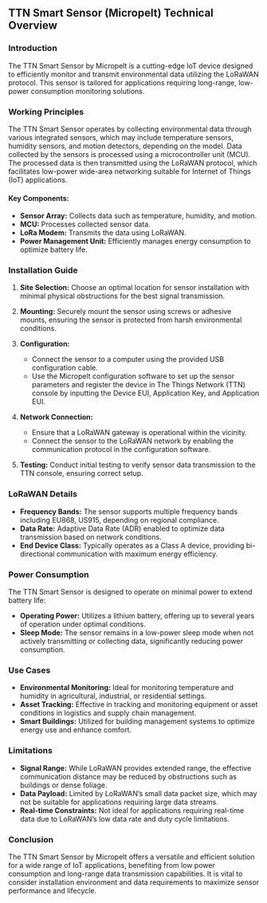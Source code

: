 ## TTN Smart Sensor (Micropelt) Technical Overview

### Introduction
The TTN Smart Sensor by Micropelt is a cutting-edge IoT device designed to efficiently monitor and transmit environmental data utilizing the LoRaWAN protocol. This sensor is tailored for applications requiring long-range, low-power consumption monitoring solutions.

### Working Principles
The TTN Smart Sensor operates by collecting environmental data through various integrated sensors, which may include temperature sensors, humidity sensors, and motion detectors, depending on the model. Data collected by the sensors is processed using a microcontroller unit (MCU). The processed data is then transmitted using the LoRaWAN protocol, which facilitates low-power wide-area networking suitable for Internet of Things (IoT) applications.

#### Key Components:
- **Sensor Array:** Collects data such as temperature, humidity, and motion.
- **MCU:** Processes collected sensor data.
- **LoRa Modem:** Transmits the data using LoRaWAN.
- **Power Management Unit:** Efficiently manages energy consumption to optimize battery life.

### Installation Guide
1. **Site Selection:** Choose an optimal location for sensor installation with minimal physical obstructions for the best signal transmission.
   
2. **Mounting:** Securely mount the sensor using screws or adhesive mounts, ensuring the sensor is protected from harsh environmental conditions.

3. **Configuration:**
   - Connect the sensor to a computer using the provided USB configuration cable.
   - Use the Micropelt configuration software to set up the sensor parameters and register the device in The Things Network (TTN) console by inputting the Device EUI, Application Key, and Application EUI.

4. **Network Connection:**
   - Ensure that a LoRaWAN gateway is operational within the vicinity.
   - Connect the sensor to the LoRaWAN network by enabling the communication protocol in the configuration software.

5. **Testing:** Conduct initial testing to verify sensor data transmission to the TTN console, ensuring correct setup.

### LoRaWAN Details
- **Frequency Bands:** The sensor supports multiple frequency bands including EU868, US915, depending on regional compliance.
- **Data Rate:** Adaptive Data Rate (ADR) enabled to optimize data transmission based on network conditions.
- **End Device Class:** Typically operates as a Class A device, providing bi-directional communication with maximum energy efficiency.

### Power Consumption
The TTN Smart Sensor is designed to operate on minimal power to extend battery life:
- **Operating Power:** Utilizes a lithium battery, offering up to several years of operation under optimal conditions.
- **Sleep Mode:** The sensor remains in a low-power sleep mode when not actively transmitting or collecting data, significantly reducing power consumption.
  
### Use Cases
- **Environmental Monitoring:** Ideal for monitoring temperature and humidity in agricultural, industrial, or residential settings.
- **Asset Tracking:** Effective in tracking and monitoring equipment or asset conditions in logistics and supply chain management.
- **Smart Buildings:** Utilized for building management systems to optimize energy use and enhance comfort.

### Limitations
- **Signal Range:** While LoRaWAN provides extended range, the effective communication distance may be reduced by obstructions such as buildings or dense foliage.
- **Data Payload:** Limited by LoRaWAN’s small data packet size, which may not be suitable for applications requiring large data streams.
- **Real-time Constraints:** Not ideal for applications requiring real-time data due to LoRaWAN’s low data rate and duty cycle limitations.

### Conclusion
The TTN Smart Sensor by Micropelt offers a versatile and efficient solution for a wide range of IoT applications, benefiting from low power consumption and long-range data transmission capabilities. It is vital to consider installation environment and data requirements to maximize sensor performance and lifecycle.